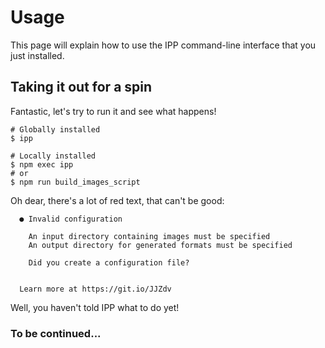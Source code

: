 # Usage

This page will explain how to use the IPP command-line interface that you just installed.

## Taking it out for a spin

Fantastic, let's try to run it and see what happens!

```shell
# Globally installed
$ ipp

# Locally installed
$ npm exec ipp
# or
$ npm run build_images_script
```

Oh dear, there's a lot of red text, that can't be good:

```text
  ● Invalid configuration

    An input directory containing images must be specified
    An output directory for generated formats must be specified

    Did you create a configuration file?


  Learn more at https://git.io/JJZdv
```

Well, you haven't told IPP what to do yet!

### To be continued...
